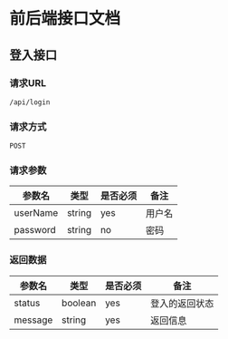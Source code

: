 # 前后端接口文档

## 登入接口
### 请求URL
```
/api/login
```
### 请求方式
```
POST
```
### 请求参数
| 参数名   | 类型   | 是否必须 | 备注   |
| -------- | ------ | -------- | ------ |
| userName | string | yes      | 用户名 |
| password | string | no       | 密码   |
### 返回数据
| 参数名  | 类型    | 是否必须 | 备注           |
| ------- | ------- | -------- | -------------- |
| status  | boolean | yes      | 登入的返回状态 |
| message | string  | yes      | 返回信息       |
